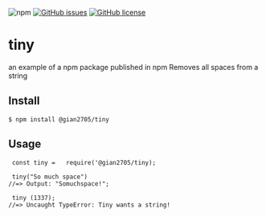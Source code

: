 ![npm](https://img.shields.io/npm/v/@gian2705/tiny)
[![GitHub issues](https://img.shields.io/github/issues/gian2705/tiny)](https://github.com/gian2705/tiny/issues)
[![GitHub license](https://img.shields.io/github/license/gian2705/tiny)](https://github.com/gian2705/tiny)

# tiny
an example of a npm package published in npm
Removes all spaces from a string


## Install 

`$ npm install @gian2705/tiny`

## Usage

```
 const tiny =   require('@gian2705/tiny);

 tiny("So much space")
//=> Output: "Somuchspace!";

 tiny (1337);
//=> Uncaught TypeError: Tiny wants a string!
```


